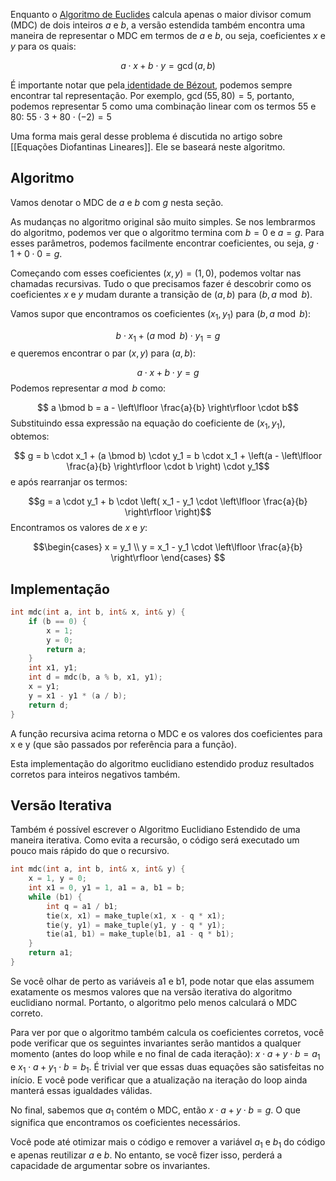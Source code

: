 Enquanto o [Algoritmo de Euclides](obsidian://open?vault=Estudos_Obsidian&file=Computa%C3%A7%C3%A3o%2FOne%20for%20All%2FArtigos%2FAlgebra%2FAlgoritmo%20de%20Euclides%20para%20calcular%20o%20maior%20divisor%20comum%2FAlgoritmo%20de%20Euclides%20para%20calcular%20o%20maior%20divisor%20comum) calcula apenas o maior divisor comum (MDC) de dois inteiros $a$ e $b$, a versão estendida também encontra uma maneira de representar o MDC em termos de $a$ e $b$, ou seja, coeficientes $x$ e $y$ para os quais:

$$a \cdot x + b \cdot y = \gcd(a, b)$$

É importante notar que pela[ identidade de Bézout](https://en.wikipedia.org/wiki/Bézout%27s_identity), podemos sempre encontrar tal representação. Por exemplo, $\gcd(55, 80) = 5$, portanto, podemos representar $5$ como uma combinação linear com os termos $55$ e $80$: $55 \cdot 3 + 80 \cdot (-2) = 5$

Uma forma mais geral desse problema é discutida no artigo sobre [[Equações Diofantinas Lineares]]. Ele se baseará neste algoritmo.

## Algoritmo

Vamos denotar o MDC de $a$ e $b$ com $g$ nesta seção.

As mudanças no algoritmo original são muito simples. Se nos lembrarmos do algoritmo, podemos ver que o algoritmo termina com $b = 0$ e $a = g$. Para esses parâmetros, podemos facilmente encontrar coeficientes, ou seja, $g \cdot 1 + 0 \cdot 0 = g$.

Começando com esses coeficientes $(x, y) = (1, 0)$, podemos voltar nas chamadas recursivas. Tudo o que precisamos fazer é descobrir como os coeficientes $x$ e $y$ mudam durante a transição de $(a, b)$ para $(b, a \bmod b)$.

Vamos supor que encontramos os coeficientes $(x_1, y_1)$ para $(b, a \bmod b)$:

$$b \cdot x_1 + (a \bmod b) \cdot y_1 = g$$
e queremos encontrar o par $(x, y)$ para $(a, b)$:

$$ a \cdot x + b \cdot y = g$$
Podemos representar $a \bmod b$ como:

$$ a \bmod b = a - \left\lfloor \frac{a}{b} \right\rfloor \cdot b$$
Substituindo essa expressão na equação do coeficiente de $(x_1, y_1)$, obtemos:

$$ g = b \cdot x_1 + (a \bmod b) \cdot y_1 = b \cdot x_1 + \left(a - \left\lfloor \frac{a}{b} \right\rfloor \cdot b \right) \cdot y_1$$
e após rearranjar os termos:

$$g = a \cdot y_1 + b \cdot \left( x_1 - y_1 \cdot \left\lfloor \frac{a}{b} \right\rfloor \right)$$
Encontramos os valores de $x$ e $y$:

$$\begin{cases} x = y_1 \\ y = x_1 - y_1 \cdot \left\lfloor \frac{a}{b} \right\rfloor \end{cases} $$
## Implementação

```cpp
int mdc(int a, int b, int& x, int& y) {
    if (b == 0) {
        x = 1;
        y = 0;
        return a;
    }
    int x1, y1;
    int d = mdc(b, a % b, x1, y1);
    x = y1;
    y = x1 - y1 * (a / b);
    return d;
}
```
A função recursiva acima retorna o MDC e os valores dos coeficientes para x e y (que são passados por referência para a função).

Esta implementação do algoritmo euclidiano estendido produz resultados corretos para inteiros negativos também.

## Versão Iterativa

Também é possível escrever o Algoritmo Euclidiano Estendido de uma maneira iterativa. Como evita a recursão, o código será executado um pouco mais rápido do que o recursivo.

```cpp
int mdc(int a, int b, int& x, int& y) {
    x = 1, y = 0;
    int x1 = 0, y1 = 1, a1 = a, b1 = b;
    while (b1) {
        int q = a1 / b1;
        tie(x, x1) = make_tuple(x1, x - q * x1);
        tie(y, y1) = make_tuple(y1, y - q * y1);
        tie(a1, b1) = make_tuple(b1, a1 - q * b1);
    }
    return a1;
}
```
Se você olhar de perto as variáveis a1 e b1, pode notar que elas assumem exatamente os mesmos valores que na versão iterativa do algoritmo euclidiano normal. Portanto, o algoritmo pelo menos calculará o MDC correto.

Para ver por que o algoritmo também calcula os coeficientes corretos, você pode verificar que os seguintes invariantes serão mantidos a qualquer momento (antes do loop while e no final de cada iteração): $x \cdot a + y \cdot b = a_1$ e $x_1 \cdot a + y_1 \cdot b = b_1$. É trivial ver que essas duas equações são satisfeitas no início. E você pode verificar que a atualização na iteração do loop ainda manterá essas igualdades válidas.

No final, sabemos que $a_1$ contém o MDC, então $x \cdot a + y \cdot b = g$. O que significa que encontramos os coeficientes necessários.

Você pode até otimizar mais o código e remover a variável $a_1$ e $b_1$ do código e apenas reutilizar $a$ e $b$. No entanto, se você fizer isso, perderá a capacidade de argumentar sobre os invariantes.
